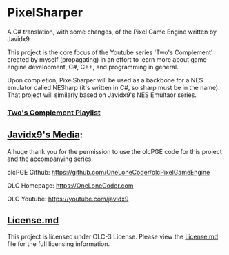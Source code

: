 # PixelSharper

A C# translation, with some changes, of the Pixel Game Engine written by Javidx9. 

This project is the core focus of the Youtube series 'Two's Complement' created by myself (propagating) in an effort to learn more about game engine development, C#, C++, and programming in general. 

Upon completion, PixelSharper will be used as a backbone for a NES emulator called NESharp (it's written in C#, so sharp must be in the name). That project will similarly based on Javidx9's NES Emultaor series.

### [Two's Complement Playlist](https://www.youtube.com/watch?v=53C0BQPMVwk&list=PLjAcolkdvU6X1i9hFSUAkohmuvqD-urYL)


## [Javidx9's Media](https://github.com/OneLoneCoder/olcPixelGameEngine):

A huge thank you for the permission to use the olcPGE code for this project and the accompanying series.

olcPGE Github: https://github.com/OneLoneCoder/olcPixelGameEngine

OLC Homepage: https://OneLoneCoder.com

OLC Youtube: https://youtube.com/javidx9


## [License.md](LICENSE.md)

This project is licensed under OLC-3 License. Please  view the [License.md](LICENSE.md) file for the full licensing information.
